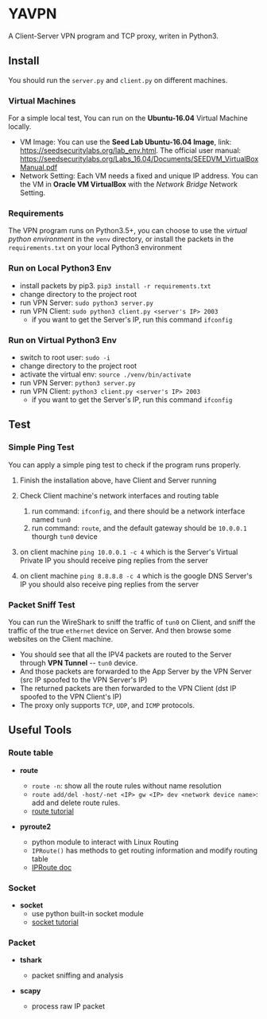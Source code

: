 # YAVPN
A Client-Server VPN program and TCP proxy, writen in Python3. 

## Install
You should run the `server.py` and `client.py` on different machines.

### Virtual Machines
For a simple local test, You can run on the **Ubuntu-16.04** Virtual Machine locally. 
- VM Image: You can use the **Seed Lab Ubuntu-16.04 Image**, link: https://seedsecuritylabs.org/lab_env.html. The official user manual: https://seedsecuritylabs.org/Labs_16.04/Documents/SEEDVM_VirtualBoxManual.pdf
- Network Setting: Each VM needs a fixed and unique IP address. You can the VM in **Oracle VM VirtualBox** with the *Network Bridge* Network Setting. 

### Requirements
The VPN program runs on Python3.5+, you can choose to use the *virtual python environment* in the `venv` directory, or install 
the packets in the `requirements.txt` on your local Python3 environment

### Run on Local Python3 Env
- install packets by pip3. `pip3 install -r requirements.txt`
- change directory to the project root
- run VPN Server: `sudo python3 server.py`
- run VPN Client: `sudo python3 client.py <server's IP> 2003`
    - if you want to get the Server's IP, run this command `ifconfig`

### Run on Virtual Python3 Env
- switch to root user: `sudo -i`
- change directory to the project root
- activate the virtual env: `source ./venv/bin/activate`
- run VPN Server: `python3 server.py`
- run VPN Client: `python3 client.py <server's IP> 2003`
    - if you want to get the Server's IP, run this command `ifconfig`


## Test

### Simple Ping Test

You can apply a simple ping test to check if the program runs properly. 

1. Finish the installation above, have Client and Server running
2. Check Client machine's network interfaces and routing table
    1. run command: `ifconfig`, and there should be a network interface named `tun0`
    2. run command: `route`, and the default gateway should be `10.0.0.1` thourgh `tun0` device

3. on client machine `ping 10.0.0.1 -c 4` which is the Server's Virtual Private IP 
    you should receive ping replies from the server

4. on client machine `ping 8.8.8.8 -c 4` which is the google DNS Server's IP
    you should also receive ping replies from the server

### Packet Sniff Test

You can run the WireShark to sniff the traffic of `tun0` on Client, and sniff the traffic of the true `ethernet` device on Server. 
And then browse some websites on the Client machine.

- You should see that all the IPV4 packets are routed to the Server through **VPN Tunnel** -- `tun0` device. 
- And those packets are forwarded to the App Server by the VPN Server (src IP spoofed to the VPN Server's IP)
- The returned packets are then forwarded to the VPN Client (dst IP spoofed to the VPN Client's IP)
- The proxy only supports `TCP`, `UDP`, and `ICMP` protocols. 


## Useful Tools

### Route table
- **route**
    - `route -n`: show all the route rules without name resolution
    - `route add/del -host/-net <IP> gw <IP> dev <network device name>`: add and delete route rules.
    - [route tutorial](https://www.computerhope.com/unix/route.htm)

- **pyroute2**
    - python module to interact with Linux Routing
    - `IPRoute()` has methods to get routing information and modify routing table
    - [IPRoute doc](https://docs.pyroute2.org/iproute.html)

### Socket
- **socket**
    - use python built-in socket module
    - [socket tutorial](https://realpython.com/python-sockets/)

### Packet
- **tshark**
    - packet sniffing and analysis

- **scapy**
    - process raw IP packet
